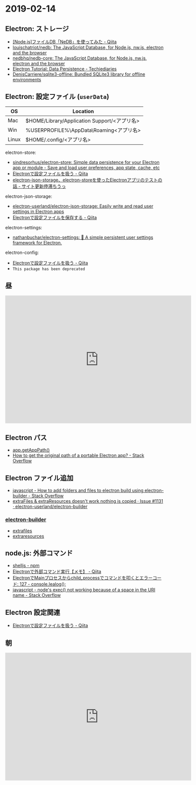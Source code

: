 # 2019-02-14

## Electron: ストレージ

- [[Node.js]ファイルDB「NeDB」を使ってみた - Qiita](https://qiita.com/manbo34/items/c908f8d4d5d97340deb1)
- [louischatriot/nedb: The JavaScript Database, for Node.js, nw.js, electron and the browser](https://github.com/louischatriot/nedb)
- [nedbhq/nedb-core: The JavaScript Database, for Node.js, nw.js, electron and the browser](https://github.com/nedbhq/nedb-core)
- [Electron Tutorial: Data Persistence - Techiediaries](https://www.techiediaries.com/electron-data-persistence/)
- [DenisCarriere/sqlite3-offline: Bundled SQLite3 library for offline environments](https://github.com/DenisCarriere/sqlite3-offline)

## Electron: 設定ファイル (`userData`)

| OS   | Location                                                |
| ---- | ------------------------------------------------------- |
| Mac  | $HOME/Library/Application Support/<アプリ名>             |
| Win  | %USERPROFILE%\AppData\Roaming\<アプリ名>                 |
| Linux| $HOME/.config/<アプリ名>                                 |

electron-store:

- [sindresorhus/electron-store: Simple data persistence for your Electron app or module - Save and load user preferences, app state, cache, etc](https://github.com/sindresorhus/electron-store)
- [Electronで設定ファイルを扱う - Qiita](https://qiita.com/akameco/items/8d29f18344256ac86e5f)
- [electron-json-storage、electron-storeを使ったElectronアプリのテストの話 - サイト更新停滞ちうっ](https://taku-o.hatenablog.jp/entry/20181016/1539697003)

electron-json-storage:

- [electron-userland/electron-json-storage: Easily write and read user settings in Electron apps](https://github.com/electron-userland/electron-json-storage)
- [Electronで設定ファイルを保存する - Qiita](https://qiita.com/KimuraTakaumi/items/fcae3fb9ca62143a00b4)

electron-settings:

- [nathanbuchar/electron-settings: 📝 A simple persistent user settings framework for Electron.](https://github.com/nathanbuchar/electron-settings)

electron-config:

- [Electronで設定ファイルを扱う - Qiita](https://qiita.com/akameco/items/8d29f18344256ac86e5f)
- `This package has been deprecated`

## 昼

<iframe height='405' width='590' frameborder='0' allowtransparency='true' scrolling='no' src='https://www.strava.com/activities/2147762039/embed/74d57c56ffc6e03ddd8146cca4b5604eb7c8091c'></iframe>

## Electron パス

- [app.getAppPath()](https://github.com/electron/electron/blob/master/docs/api/app.md#appgetpathname)
- [How to get the original path of a portable Electron app? - Stack Overflow](https://stackoverflow.com/questions/46307797/how-to-get-the-original-path-of-a-portable-electron-app)

## Electron ファイル追加

- [javascript - How to add folders and files to electron build using electron-builder - Stack Overflow](https://stackoverflow.com/questions/45392642/how-to-add-folders-and-files-to-electron-build-using-electron-builder)
- [extraFiles & extraResources doesn't work nothing is copied · Issue #1131 · electron-userland/electron-builder](https://github.com/electron-userland/electron-builder/issues/1131)

### [electron-builder](https://www.electron.build/)

- [extrafiles](https://www.electron.build/configuration/contents#extrafiles)
- [extraresources](https://www.electron.build/configuration/contents#extraresources)

## node.js: 外部コマンド

- [shelljs - npm](https://www.npmjs.com/package/shelljs)
- [Electronで外部コマンド実行【メモ】 - Qiita](https://qiita.com/h-tko/items/c3dc9214391d8e25257a)
- [ElectronでMainプロセスからchild_processでコマンドを叩くとエラーコード: 127 - console.lealog();](https://lealog.hateblo.jp/entry/2018/03/05/171036)
- [javascript - node's exec() not working because of a space in the URI name - Stack Overflow](https://stackoverflow.com/questions/32262071/nodes-exec-not-working-because-of-a-space-in-the-uri-name)

## Electron 設定関連

- [Electronで設定ファイルを扱う - Qiita](https://qiita.com/akameco/items/8d29f18344256ac86e5f)

## 朝

<iframe height='405' width='590' frameborder='0' allowtransparency='true' scrolling='no' src='https://www.strava.com/activities/2147550079/embed/bda4b82c71b7a51c61fd0b70c36a89d2b641276a'></iframe>
